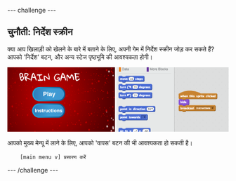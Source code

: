 --- challenge ---
## चुनौती: निर्देश स्क्रीन
क्या आप खिलाड़ी को खेलने के बारे में बताने के लिए, अपनी गेम में निर्देश स्क्रीन जोड़ कर सकते हैं? आपको 'निर्देश' बटन, और अन्य स्टेज पृष्ठभूमि की आवश्यकता होगी।

![screenshot](images/brain-instructions.png)

आपको मुख्य मेन्यू में लाने के लिए, आपको 'वापस' बटन की भी आवश्यकता हो सकती है।

```blocks
	[main menu v] प्रसारण करें
```




--- /challenge ---